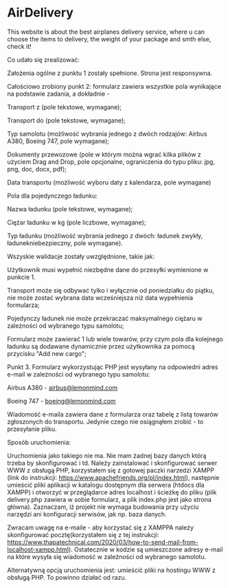 # AirDelivery
 This website is about the best airplanes delivery service, where u can choose the items to delivery, the weight of your package and smth else, check it!
 
Co udało się zrealizować:

Założenia ogólne z punktu 1 zostały spełnione. Strona jest responsywna.

Całościowo zrobiony punkt 2: formularz zawiera wszystkie pola wynikające na podstawie zadania, a dokładnie - 

Transport z (pole tekstowe, wymagane);

Transport do (pole tekstowe, wymagane);

Typ samolotu (możliwość wybrania jednego z dwóch rodzajów: Airbus A380, Boeing 747, pole wymagane);

Dokumenty przewozowe (pole w którym można wgrać kilka plików z użyciem Drag and Drop, pole opcjonalne, ograniczenia do typu pliku: jpg, png, doc, docx, pdf);

Data transportu (możliwość wyboru daty z kalendarza, pole wymagane)

Pola dla pojedynczego ładunku:

  Nazwa ładunku (pole tekstowe, wymagane);
		
  Ciężar ładunku w kg (pole liczbowe, wymagane);
		
  Typ ładunku (możliwość wybrania jednego z dwóch: ładunek zwykły, ładunekniebezpieczny, pole wymagane).

Wszyskie walidacje zostały uwzględnione, takie jak: 

Użytkownik musi wypełnić niezbędne dane do przesyłki wymienione w punkcie 1.

Transport może się odbywać tylko i wyłącznie od poniedziałku do piątku, nie może zostać wybrana data wcześniejsza niż data wypełnienia formularza;

Pojedynczy ładunek nie może przekraczać maksymalnego ciężaru w zależności od wybranego typu samolotu;

Formularz może zawierać 1 lub wiele towarów, przy czym pola dla kolejnego ładunku są dodawane dynamicznie przez użytkownika za pomocą przycisku "Add new cargo";

Punkt 3. Formularz wykorzystując PHP jest wysyłany na odpowiedni adres e-mail w zależności od wybranego typu samolotu:

Airbus A380 - airbus@lemonmind.com

Boeing 747 - boeing@lemonmind.com

Wiadomość e-maila zawiera dane z formularza oraz tabelę z listą towarów zgłoszonych do transportu. Jedynie czego nie osiągnąłem zrobić - to przesyłanie pliku. 

Sposób uruchomienia:

Uruchomienia jako takiego nie ma. Nie mam żadnej bazy danych którą trzeba by skonfigurować i td. Należy zainstalować i skonfigurować serwer WWW z obsługą PHP, korzystałem się z gotowej paczki narzedzi XAMPP (link do instrukcji: https://www.apachefriends.org/pl/index.html), następnie umieścić pliki aplikacji w katalogu dostępnym dla serwera (htdocs dla XAMPP) i otworzyć w przeglądarce adres localhost i ścieżkę do pliku (plik delivery.php zawiera w sobie formularz, a plik index.php jest jako strona główna). Zaznaczam, iż projekt nie wymaga budowania przy użyciu narzędzi ani konfiguracji serwisów, jak np. baza danych.

Zwracam uwagę na e-maile - aby korzystać się z XAMPPA należy skonfigurować pocztę(korzystałem się z tej instrukcji: https://www.thapatechnical.com/2020/03/how-to-send-mail-from-localhost-xampp.html). Ostatecznie w kodzie są umieszczone adresy e-mail na które wysyła się wiadomość w zaleźności od wybranego samolotu.

Alternatywną opcją uruchomienia jest: umieścić pliki na hostingu WWW z obsługą PHP. To powinno działać od razu.
